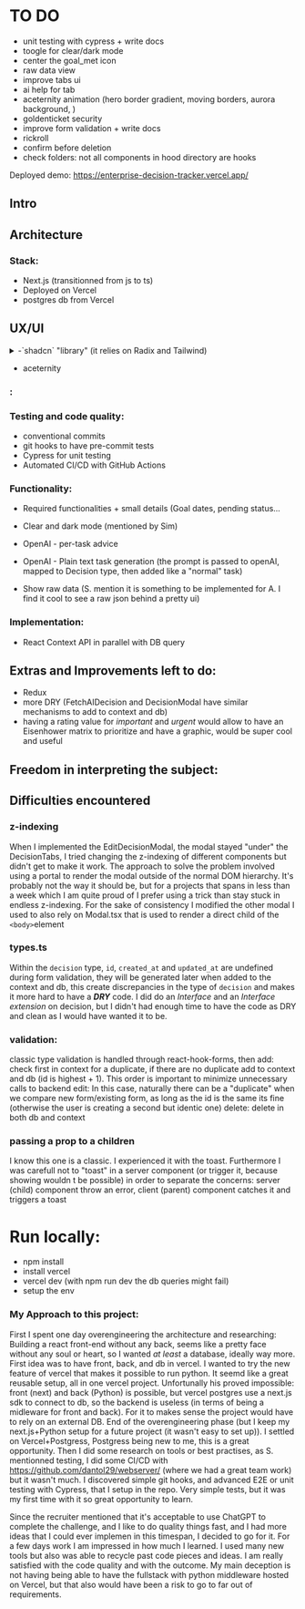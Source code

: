# TO DO
- unit testing with cypress + write docs
- toogle for clear/dark mode
- center the goal_met icon
- raw data view
- improve tabs ui
- ai help for tab
- aceternity animation (hero border gradient, moving borders, aurora background, )
- goldenticket security
- improve form validation + write docs
- rickroll
- confirm before deletion
- check folders: not all components in hood directory are hooks


Deployed demo:
https://enterprise-decision-tracker.vercel.app/


## Intro

## Architecture

### Stack:
- Next.js (transitionned from js to ts)
- Deployed on Vercel
- postgres db from Vercel


## UX/UI
<details>
<summary>-`shadcn` "library" (it relies on Radix and Tailwind)
</summary>

It's not per-se a library overloading the `node_modules` folder. Instead of installing a package, we use an `npx` command that will copy/paste the code, or copy paste manually of course.
It's built on top of Radix and Tailwind, so solid fundations.
The idea behind this is to give you ownership and control over the code, allowing you to decide how the components are built and styled, and full freedom to modify it.
So yeah, it's the trendy library at the moment, but this was my first experience and I'm blown away with how fast you get to the result you want.

</details>

- aceternity

### :


### Testing and code quality:
- conventional commits
- git hooks to have pre-commit tests
- Cypress for unit testing
- Automated CI/CD with GitHub Actions

### Functionality:

- Required functionalities + small details (Goal dates, pending status...
- Clear and dark mode (mentioned by Sim)
- OpenAI - per-task advice
- OpenAI - Plain text task generation (the prompt is passed to openAI, mapped to Decision type, then added like a "normal" task)

- Show raw data (S. mention it is something to be implemented for A. I find it cool to see a raw json behind a pretty ui)


### Implementation:
- React Context API in parallel with DB query

## Extras and Improvements left to do:

- Redux
- more DRY (FetchAIDecision and DecisionModal have similar mechanisms to add to context and db)
- having a rating value for _important_ and _urgent_ would allow to have an Eisenhower matrix to prioritize and have a graphic, would be super cool and useful

## Freedom in interpreting the subject:

## Difficulties encountered

### z-indexing
When I implemented the EditDecisionModal, the modal stayed "under" the DecisionTabs, I tried changing the z-indexing of different components but didn't get to make it work.
The approach to solve the problem involved using a portal to render the modal outside of the normal DOM hierarchy. It's probably not the way it should be, but for a projects that spans in less than a week which I am quite proud of I prefer using a trick than stay stuck in endless z-indexing.
For the sake of consistency I modified the other modal I used to also rely on Modal.tsx that is used to render a direct child of the `<body>`element

### types.ts
Within the `decision` type, `id`, `created_at` and `updated_at` are undefined during form validation, they will be generated later when added to the context and db, this create discrepancies in the type of `decision` and makes it more hard to have a ***DRY*** code. I did do an _Interface_ and an _Interface extension_ on decision, but I didn't had enough time to have the code as DRY and clean as I would have wanted it to be.

### validation:
classic type validation is handled through react-hook-forms, then
add: check first in context for a duplicate, if there are no duplicate add to context and db (id is highest + 1). This order is important to minimize unnecessary calls to backend
edit: In this case, naturally there can be a "duplicate" when we compare new form/existing form, as long as the id is the same its fine (otherwise the user is creating a second but identic one)
delete: delete in both db and context

### passing a prop to a children
I know this one is a classic. I experienced it with the toast. Furthermore I was carefull not to "toast" in a server component (or trigger it, because showing wouldn t be possible) in order to separate the concerns: server (child) component throw an error, client (parent) component catches it and triggers a toast


# Run locally:
- npm install
- install vercel
- vercel dev (with npm run dev the db queries might fail)
- setup the env


### My Approach to this project:
First I spent one day overengineering the architecture and researching:
Building a react front-end without any back, seems like a pretty face without any soul or heart, so I wanted _at least_ a database, ideally way more.
First idea was to have front, back, and db in vercel. I wanted to try the new feature of vercel that makes it possible to run python. It seemd like a great reusable setup, all in one vercel project.
Unfortunally his proved impossible: front (next) and back (Python) is possible, but vercel postgres use a next.js sdk to connect to db, so the backend is useless (in terms of being a midleware for front and back). For it to makes sense the project would have to rely on an external DB. End of the overengineering phase (but I keep my next.js+Python setup for a future project (it wasn't easy to set up)). I settled on Vercel+Postgress, Postgress being new to me, this is a great opportunity.
Then I did some research on tools or best practises, as S. mentionned testing, I did some CI/CD with https://github.com/dantol29/webserver/ (where we had a great team work) but it wasn't much.
I discovered simple git hooks, and advanced E2E or unit testing with Cypress, that I setup in the repo. Very simple tests, but it was my first time with it so great opportunity to learn.

Since the recruiter mentioned that it's acceptable to use ChatGPT to complete the challenge, and I like to do quality things fast, and I had more ideas that I could ever implemen in this timespan, I decided to go for it. For a few days work I am impressed in how much I learned. I used many new tools but also was able to recycle past code pieces and ideas. I am really satisfied with the code quality and with the outcome. 
My main deception is not having being able to have the fullstack with python middleware hosted on Vercel, but that also would have been a risk to go to far out of requirements.


